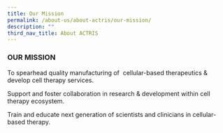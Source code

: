 ```yaml
---
title: Our Mission
permalink: /about-us/about-actris/our-mission/
description: ""
third_nav_title: About ACTRIS
---
```

### OUR MISSION

To spearhead quality manufacturing of  cellular-based therapeutics & develop cell therapy services.

Support and foster collaboration in research & development within cell therapy ecosystem.

Train and educate next generation of scientists and clinicians in cellular-based therapy.